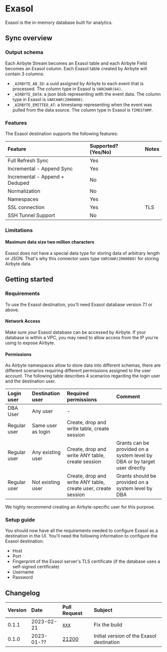 # Exasol

Exasol is the in-memory database built for analytics.

## Sync overview

### Output schema

Each Airbyte Stream becomes an Exasol table and each Airbyte Field becomes an Exasol column. Each
Exasol table created by Airbyte will contain 3 columns:

- `_AIRBYTE_AB_ID`: a uuid assigned by Airbyte to each event that is processed. The column type in
  Exasol is `VARCHAR(64)`.
- `_AIRBYTE_DATA`: a json blob representing with the event data. The column type in Exasol is
  `VARCHAR(2000000)`.
- `_AIRBYTE_EMITTED_AT`: a timestamp representing when the event was pulled from the data source.
  The column type in Exasol is `TIMESTAMP`.

### Features

The Exasol destination supports the following features:

| Feature                        | Supported? (Yes/No) | Notes |
| :----------------------------- | :------------------ | :---- |
| Full Refresh Sync              | Yes                 |       |
| Incremental - Append Sync      | Yes                 |       |
| Incremental - Append + Deduped | No                  |       |
| Normalization                  | No                  |       |
| Namespaces                     | Yes                 |       |
| SSL connection                 | Yes                 | TLS   |
| SSH Tunnel Support             | No                  |       |

### Limitations

#### Maximum data size two million characters

Exasol does not have a special data type for storing data of arbitrary length or JSON. That's why
this connector uses type `VARCHAR(2000000)` for storing Airbyte data.

## Getting started

### Requirements

To use the Exasol destination, you'll need Exasol database version 7.1 or above.

#### Network Access

Make sure your Exasol database can be accessed by Airbyte. If your database is within a VPC, you may
need to allow access from the IP you're using to expose Airbyte.

#### **Permissions**

As Airbyte namespaces allow to store data into different schemas, there are different scenarios
requiring different permissions assigned to the user account. The following table describes 4
scenarios regarding the login user and the destination user.

| Login user   | Destination user   | Required permissions                                          | Comment                                                                    |
| :----------- | :----------------- | :------------------------------------------------------------ | :------------------------------------------------------------------------- |
| DBA User     | Any user           | -                                                             |                                                                            |
| Regular user | Same user as login | Create, drop and write table, create session                  |                                                                            |
| Regular user | Any existing user  | Create, drop and write ANY table, create session              | Grants can be provided on a system level by DBA or by target user directly |
| Regular user | Not existing user  | Create, drop and write ANY table, create user, create session | Grants should be provided on a system level by DBA                         |

We highly recommend creating an Airbyte-specific user for this purpose.

### Setup guide

You should now have all the requirements needed to configure Exasol as a destination in the UI.
You'll need the following information to configure the Exasol destination:

- Host
- Port
- Fingerprint of the Exasol server's TLS certificate (if the database uses a self-signed
  certificate)
- Username
- Password

## Changelog

| Version | Date       | Pull Request                                             | Subject                                   |
| :------ | :--------- | :------------------------------------------------------- | :---------------------------------------- |
| 0.1.1   | 2023-02-21 | [xxx](https://github.com/airbytehq/airbyte/pull/xxx)     | Fix the build                             |
| 0.1.0   | 2023-01-?? | [21200](https://github.com/airbytehq/airbyte/pull/21200) | Initial version of the Exasol destination |
